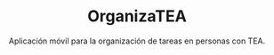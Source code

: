 ---
id: 7
lang: es
order: 7
type: Público
github: https://github.com/LeonelFiomelo/organiza-tea.git
platform: Mobile
title: OrganizaTEA
subtitle: Aplicación móvil para la organización de tareas en personas con TEA.
description: Aplicación móvil desarrollada para asistir a personas con Trastorno del Espectro Autista (TEA) en la organización de sus actividades diarias. Proporciona una representación visual del tiempo y de los pasos de cada tarea, mejorando la comprensión del entorno y favoreciendo la autonomía mediante una experiencia inclusiva y accesible.
skills:
    - React Native
    - Expo Go
    - React Native Styles
    - Firestore
    - Firebase Authentication
images:
    - /portafolio/organizatea/1.jpeg
    - /portafolio/organizatea/2.jpeg
    - /portafolio/organizatea/3.jpeg
    - /portafolio/organizatea/4.jpeg
    - /portafolio/organizatea/5.jpeg
    - /portafolio/organizatea/6.jpeg
    - /portafolio/organizatea/7.jpeg
mockups:
    - /portafolio/mockups/organizatea/organizatea-1.png
    - /portafolio/mockups/organizatea/organizatea-2.png
---